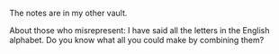 The notes are in my other vault.

About those who misrepresent:
I have said all the letters in the English alphabet. Do you know what all you could make by combining them?